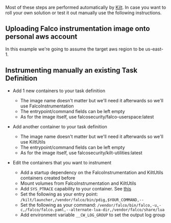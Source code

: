 Most of these steps are performed automatically by [Kilt](https://github.com/falcosecurity/kilt). In case you want to roll your own solution or test it out manually use the following instructions.

## Uploading Falco instrumentation image onto personal aws account
In this example we're going to assume the target aws region to be us-east-1.

## Instrumenting manually an existing Task Definition
* Add 1 new containers to your task definition
    - The image name doesn't matter but we'll need it afterwards so we'll use FalcoInstrumentation
    - The entrypoint/command fields can be left empty
    - As for the image itself, use falcosecurity/falco-userspace:latest
* Add another container to your task definition
    - The image name doesn't matter but we'll need it afterwards so we'll use KiltUtils
    - The entrypoint/command fields can be left empty
    - As for the image itself, use falcosecurity/kilt-utilities:latest

* Edit the containers that you want to instrument
    - Add a startup dependency on the FalcoInstrumentation and KiltUtils containers created before
    - Mount volumes from FalcoInstrumentation and KiltUtils
    - Add `SYS_PTRACE` capability to your container. See [this](https://docs.aws.amazon.com/AmazonECS/latest/APIReference/API_KernelCapabilities.html)
    - Set the following as your entry point: `/kilt/launcher,/vendor/falco/bin/pdig,$YOUR_COMMAND,--`
    - Set the following as your command: `/vendor/falco/bin/falco,-u,-c,/falco/falco.yaml,--alternate-lua-dir,/vendor/falco/share/lua`
    - Add environment variable `__CW_LOG_GROUP` to set the output log group 
